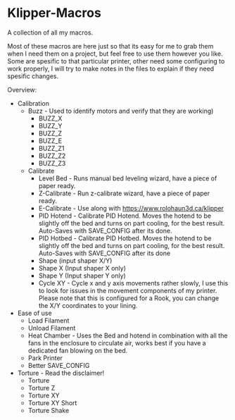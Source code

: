 # Klipper-Macros
A collection of all my macros.

Most of these macros are here just so that its easy for me to grab them when I need them on a project, but feel free to use them however you like.
Some are spesific to that particular printer, other need some configuring to work properly, I will try to make notes in the files to explain if they need spesific changes.

Overview:

  - Calibration
    - Buzz - Used to identify motors and verify that they are working)
      - BUZZ_X
      - BUZZ_Y
      - BUZZ_Z
      - BUZZ_E
      - BUZZ_Z1
      - BUZZ_Z2
      - BUZZ_Z3
    - Calibrate
      - Level Bed - Runs manual bed leveling wizard, have a piece of paper ready.
      - Z-Calibrate - Run z-calibrate wizard, have a piece of paper ready.
      - E-Calibrate - Use along with https://www.rolohaun3d.ca/klipper
      - PID Hotend - Calibrate PID Hotend. Moves the hotend to be slightly off the bed and turns on part cooling, for the best result. Auto-Saves with SAVE_CONFIG after its done.
      - PID Hotbed - Calibrate PID Hotbed. Moves the hotend to be slightly off the bed and turns on part cooling, for the best result. Auto-Saves with SAVE_CONFIG after its done
      - Shape (input shaper X/Y)
      - Shape X (Input shaper X only)
      - Shape Y (Input shaper Y only)
      - Cycle XY - Cycle x and y axis movements rather slowly, I use this to look for issues in the movement components of my printer. Please note that this is configured for a Rook, you can change the X/Y coordinates to your lining.
  - Ease of use
    - Load Filament
    - Unload Filament
    - Heat Chamber - Uses the Bed and hotend in combination with all the fans in the enclosure to circulate air, works best if you have a dedicated fan blowing on the bed.
    - Park Printer
    - Better SAVE_CONFIG
  - Torture - Read the disclaimer!
    - Torture
    - Torture Z
    - Torture XY
    - Torture XY Short
    - Torture Shake

